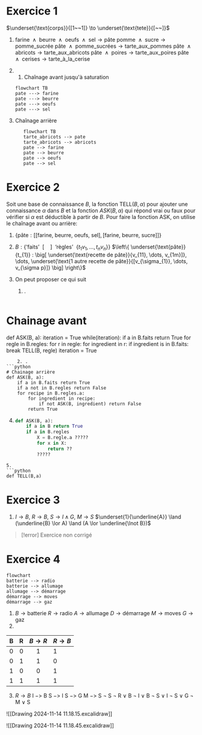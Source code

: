 # Exercice 1

$\underset{\text{corps}}{[1~~1]} \to \underset{\text{tete}}{[~~]}$

1. $\text{farine } \land \text{ beurre } \land \text{ oeufs } \land \text{ sel}\to \text{pâte}$
   $\text{pomme } \land \text{ sucre} \to \text{pomme\_sucrée}$
   $\text{pâte } \land \text{ pomme\_sucrées}\to \text{tarte\_aux\_pommes}$
   $\text{pâte } \land \text{ abricots}\to \text{tarte\_aux\_abricots}$
   $\text{pâte } \land \text{ poires} \to \text{tarte\_aux\_poires}$
   $\text{pâte } \land \text{ cerises} \to \text{tarte\_à\_la\_cerise}$
2. 
	1. Chaînage avant jusqu'à saturation
	```mermaid
	flowchart TB
	pate ---> farine
	pate ---> beurre
	pate ---> oeufs
	pate ---> sel
	```
	
2. Chaînage arrière
	```mermaid
	   flowchart TB
	   tarte_abricots --> pate
	   tarte_abricots --> abricots
	   pate --> farine
	   pate --> beurre
	   pate --> oeufs
	   pate --> sel
	```

# Exercice 2

Soit une base de connaissance $B$, la fonction $\text{TELL}(B, \alpha)$ pour ajouter une connaissance $\alpha$ dans $B$ et la fonction $ASK(B, \alpha)$ qui répond vrai ou faux pour vérifier si $\alpha$ est déductible à partir de $B$.
Pour faire la fonction $\text{ASK}$, on utilise le chaînage avant ou arrière:

1. $\{\text{pâte}: \big[ [\text{farine, beurre, oeufs, sel}], [\text{farine, beurre, sucre}]\big]\}$
2. $B:\big\{\text{`faits'}~~  [~~~~] ~~ \text{`règles'} ~~ \{t_{1}v_{1}, \dots, t_{n}v_{n}\}\big\}$
   $\left\{ \underset{\text{pâte}}{t_{1}} : \big[ \underset{\text{recette de pâte}}{v_{11}, \dots, v_{1m}]}, \dots, \underset{\text{1 autre recette de pâte}}{[v_{\sigma_{1}}, \dots, v_{\sigma p}]} \big] \right\}$

3. On peut proposer ce qui suit
	1. .
	   ```python
# Chainage avant
def ASK(B, a):
	iteration = True
	while(iteration):
		if a in B.faits return True
		for regle in B.regles:
			for r in regle:
				for ingredient in r:
					if ingredient is in B.faits: break
				TELL(B, regle)
				iteration = True
```
	2. .
```python
# Chainage arrière
def ASK(B, a):
	if a in B.faits return True
	if a not in B.regles return False
	for recipe in B.regles.a:
		for ingredient in recipe:
			if not ASK(B, ingredient) return False
		return True
```

4. 
   ```python
   def ASK(B, a):
	   if a in B return True
	   if a in B.regles
		   X = B.regle.a ?????
		   for x in X:
			   return ??
		   ?????
```
5. 
```python
def TELL(B,a)
```

# Exercice 3

1. $I\to B$, $R\to B$, $S \to I \land G$, $M\to S$
   $\underset{1}{\underline{A}} \land (\underline{B} \lor A) \land (A \lor \underline{\lnot B})$
   
>[!error] Exercice non corrigé


# Exercice 4

```mermaid
flowchart
batterie --> radio
batterie --> allumage
allumage --> démarrage
démarrage --> moves
démarrage --> gaz
```
1. $B\to \text{batterie}$
   $R \to \text{radio}$
   $A \to \text{allumage}$
   $D \to \text{démarrage}$
   $M\to \text{moves}$
   $G\to \text{gaz}$
2. 

|  B  |  R  | $B\to R$ | $R\to B$ |
| :-: | :-: | :------: | :------- |
|  0  |  0  |    1     | 1        |
|  0  |  1  |    1     | 0        |
|  1  |  0  |    0     | 1        |
|  1  |  1  |    1     | 1        |

3. $R \to B$ I $->$ B S $->$ I S $->$ G M $->$ S
   $\lnot$ S $\lnot$ R $\lor$ B $\lnot$ I $\lor$ B $\lnot$ S $\lor$ I $\lnot$ S $\lor$ G $\lnot$ M $\lor$ S
   
![[Drawing 2024-11-14 11.18.15.excalidraw]]

![[Drawing 2024-11-14 11.18.45.excalidraw]]